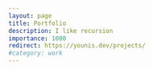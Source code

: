 ```yaml
---
layout: page
title: Portfolio
description: I like recursion
importance: 1000
redirect: https://younis.dev/projects/
#category: work
---
```


